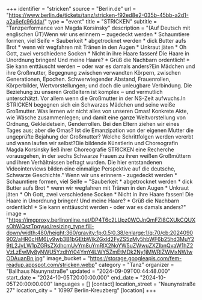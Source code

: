 +++
identifier = "stricken"
source = "Berlin.de"
url = "https://www.berlin.de/tickets/tanz/stricken-f92ed8e2-035b-45bb-a2d1-a2a6efc96dda/"
type = "event"
title = "STRICKEN"
subtitle = "Tanzperformance von Magda Korsinsky"
description = "(Auf Deutsch mit englischen ÜT)Wenn wir uns erinnern ‒ zugedeckt werden * Schaumtiere formen, viel Seife = Sauberkeit * abgetrocknet werden * dick Butter aufs Brot * wenn wir wegfahren mit Tränen in den Augen * Unkraut jäten * Oh Gott, zwei verschiedene Socken * Nicht in ihre Haare fassen! Die Haare in Unordnung bringen! Und meine Haare? * Grüß die Nachbarn ordentlich! * Sie kann enttäuscht werden ‒ oder war es damals anders?Ein Mädchen und ihre Großmutter, Begegnung zwischen verwandten Körpern, zwischen Generationen, Epochen. Schwerwiegender Abstand, Frauenrollen, Körperbilder, Wertvorstellungen; und doch die unleugbare Verbindung. Die Beziehung zu unseren Großeltern ist komplex ‒ und vermutlich unterschätzt. Vor allem wenn die Großmutter in der NS-Zeit aufwuchs.In STRICKEN begegnen sich ein Schwarzes Mädchen und seine weiße Großmutter. Was lernen wir nicht alles von unseren Omas! Konkrete Akte, wie Wäsche zusammenlegen; und damit eine ganze Weltvorstellung von Ordnung, Gekleidetsein, Genderrollen. Bei den Eltern ziehen wir eines Tages aus; aber die Omas? Ist die Emanzipation von der eigenen Mutter die ungeprüfte Bejahung der Großmutter? Welche Schrittfolgen werden vererbt und wann laufen wir selbst?Die bildende Künstlerin und Choreografin Magda Korsinsky ließ ihrer Choreografie STRICKEN eine Recherche vorausgehen, in der sechs Schwarze Frauen zu ihren weißen Großmüttern und ihren Verhältnissen befragt wurden. Die hier entstandenen Videointerviews bilden eine einmalige Perspektive auf die deutsche, Schwarze Geschichte."
Wenn wir uns erinnern - zugedeckt werden * Schaumtiere formen, viel Seife = "Sauberkeit * abgetrocknet werden * dick Butter aufs Brot * wenn wir wegfahren mit Tränen in den Augen * Unkraut jäten * Oh Gott, zwei verschiedene Socken * Nicht in ihre Haare fassen! Die Haare in Unordnung bringen! Und meine Haare? * Grüß die Nachbarn ordentlich! * Sie kann enttäuscht werden - oder war es damals anders?"
image = "https://imgproxy.berlinonline.net/DP4T6c2LUpz0WOJnQmFZI8CXUkCQUXsOhWQszTpqyuo/resizing_type:fill-down/width:480/height:360/gravity:fp:0.5:0.38/enlarge:1/q:70/cb:2024090902/aHR0cHM6Ly9wb3B1bGEtbWlkZGxld2FyZS5zMy5hbWF6b25hd3MuY29tL2JvLW1pZGRsZXdhcmUvYm8uYmRlX2NoYW5uZWwuZXZlbnQvaW1hZ2VzLzEwMy8yNWU5YzdhYi04YmY4LWY5ZmEtMDk2Ny1jMWRlZWMxNWIwODAuanBn.jpg"
image_bucket = "https://storage.googleapis.com/fem-readup.appspot.com/stricken.webp"
category = "Tanz"
organizer = "Ballhaus Naunynstraße"
updated = "2024-09-09T00:44:48.000"
start_date = "2024-10-05T20:00:00.000"
end_date = "2024-10-05T20:00:00.000"
languages = []
[contact]
location_street = "Naunynstraße 27"
location_city = " 10997 Berlin-Kreuzberg"
[location]
+++